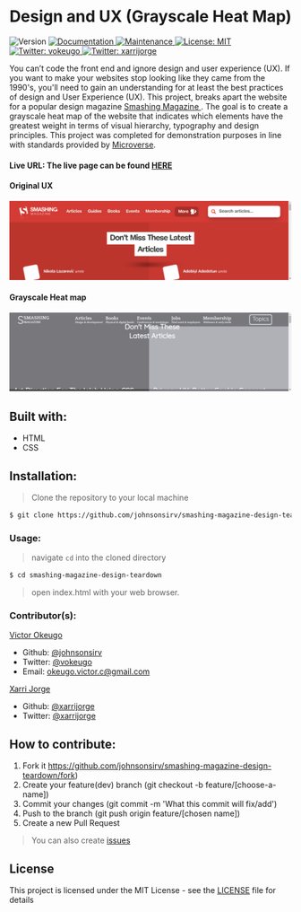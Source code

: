 <h1 align="center">Design and UX (Grayscale Heat Map)</h1>

<p>
  <img alt="Version" src="https://img.shields.io/badge/version-1.0.0-blue.svg?cacheSeconds=2592000" />
  <a href="https://github.com/johnsonsirv/smashing-magazine-design-teardown#readme" target="_blank">
    <img alt="Documentation" src="https://img.shields.io/badge/documentation-yes-brightgreen.svg" />
  </a>
  <a href="https://github.com/johnsonsirv/smashing-magazine-design-teardown/graphs/commit-activity" target="_blank">
    <img alt="Maintenance" src="https://img.shields.io/badge/Maintained%3F-yes-green.svg" />
  </a>
  <a href="https://github.com/johnsonsirv/smashing-magazine-design-teardown/blob/master/LICENSE" target="_blank">
    <img alt="License: MIT" src="https://img.shields.io/github/license/johnsonsirv/smashing-magazine-design-teardown" />
  </a>
  <a href="https://twitter.com/vokeugo" target="_blank">
    <img alt="Twitter: vokeugo" src="https://img.shields.io/twitter/follow/vokeugo.svg?style=social" />
  </a>
  <a href="https://twitter.com/xarrijorge" target="_blank">
    <img alt="Twitter: xarrijorge" src="https://img.shields.io/twitter/follow/xarrijorge.svg?style=social" />
  </a>
</p>

<p>
You can’t code the front end and ignore design and user experience (UX). If you want to make your websites stop looking like they came from the 1990's, you'll need to gain an understanding for at least the best practices of design and User Experience (UX). This project, breaks apart the website for a popular design magazine <a href="https://smashingmagazine.com" target="_blank"> Smashing Magazine </a>. The goal is to create a grayscale heat map of the website that indicates which elements have the greatest weight in terms of visual hierarchy, typography and design principles.
This project was completed for demonstration purposes in line with standards provided by <a href="https://microverse.org/" target="_blank">Microverse</a>.
</p>

#### Live URL: The live page can be found [HERE](https://johnsonsirv.github.io/smashing-magazine-design-teardown/)

#### Original UX
<a href="https://smashingmagazine.com" target="_blank">
  <img alt="" src="https://github.com/johnsonsirv/smashing-magazine-design-teardown/blob/master/docs/smashing_orignal.png" />
</a>

#### Grayscale Heat map
<a href="(https://johnsonsirv.github.io/smashing-magazine-design-teardown/" target="_blank">
  <img alt="" src="https://github.com/johnsonsirv/smashing-magazine-design-teardown/blob/master/docs/smashing_grayscale.png" />
</a>

## Built with:

- HTML
- CSS

## Installation:

> Clone the repository to your local machine

```sh
$ git clone https://github.com/johnsonsirv/smashing-magazine-design-teardown.git
```
### Usage:

> navigate ```cd``` into the cloned directory

```sh
$ cd smashing-magazine-design-teardown
```

> open index.html with your web browser.

### Contributor(s):

[Victor Okeugo](https://angel.co/u/victorokeugo/)

- Github: [@johnsonsirv](https://github.com/johnsonsirv)
- Twitter: [@vokeugo](https://twitter.com/@vokeugo/)
- Email: [okeugo.victor.c@gmail.com]()

[Xarri Jorge](https://github.com/xarrijorge)
- Github: [@xarrijorge](https://github.com/xarrijorge)
- Twitter: [@xarrijorge](https://twitter.com/@xarrijorge/)


## How to contribute:

1. Fork it https://github.com/johnsonsirv/smashing-magazine-design-teardown/fork)
2. Create your feature(dev) branch (git checkout -b feature/[choose-a-name])
3. Commit your changes (git commit -m 'What this commit will fix/add')
4. Push to the branch (git push origin feature/[chosen name])
5. Create a new Pull Request
> You can also create [issues](https://github.com/johnsonsirv/smashing-magazine-design-teardown/issues)

## License

This project is licensed under the MIT License - see the [LICENSE](./LICENSE.md) file for details
